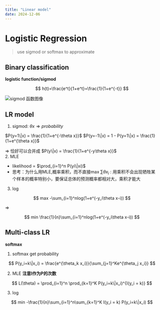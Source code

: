 ```yaml
---
title: "Linear model"
date: 2024-12-06
---
```


# Logistic Regression
> use sigmod or softmax to approximate 
## Binary classification
**logistic function/sigmod**

$$  
h(t)=\frac{e^t}{1+e^t}=\frac{1}{1+e^{-t}}  
$$   

![sigmod 函数图像](https://img2018.cnblogs.com/blog/790418/201811/790418-20181107181130984-1052306153.png)  

## LR model
1. sigmod: $\theta x \Rightarrow probability$
   
$P(y=1\|x) = \frac{1}{1+e^{-\theta x}}$    $P(y=-1\|x) = 1 - P(y=1\|x) = \frac{1}{1+e^{\theta x}}$

$\Rightarrow$ 恰好可以合并成 $P(y\|x) = \frac{1}{1+e^{-y\theta x}}$  
2. MLE
   * likelihood = $\prod_{i=1}^n P(yi\|xi)$
   * 思考：为什么用MLE,概率乘积，而不直接max $\sum \theta x_i$ : 用乘积不会出现牺牲某个样本的概率特别小，要保证总体的预测概率都相对大，乘积才能大
3. log

$$  
max -\sum_{i=1}^nlog(1+e^(-y_i\theta x-i))  
$$  

$\Rightarrow$ 

$$  
min \frac{1}{n}\sum_{i=1}^nlog(1+e^(-y_i\theta x-i))  
$$  

## Multi-class LR
**softmax**  
1. softmax get probability
   
$$  
P(y_i=k\|x_i) = \frac{e^{\theta_k x_i}}{\sum_{j=1}^Ke^{\theta_j x_i}}  
$$

2. MLE
**注意I作为P的次数**

$$  
L(\theta) = \prod_{i=1}^n \prod_{k=1}^K P(y_i=k\|x_i)^{I(y_i = k)}
$$ 

3. log
   
$$  
min -\frac{1}{n}\sum_{i=1}^n\sum_{k=1}^K I(y_i = k) P(y_i=k\|x_i)  
$$ 

